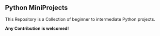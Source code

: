 ## Python MiniProjects

This Repository is a Collection of beginner to intermediate Python projects.

**Any Contribution is welcomed!**
